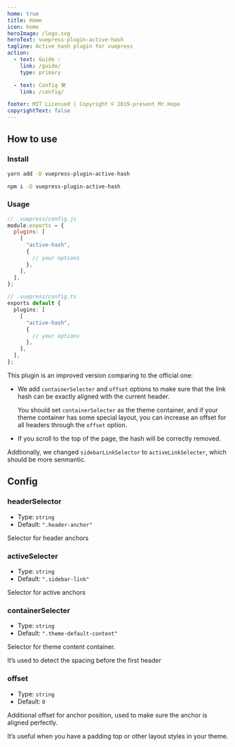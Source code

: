 ```yaml
---
home: true
title: Home
icon: home
heroImage: /logo.svg
heroText: vuepress-plugin-active-hash
tagline: Active hash plugin for vuepress
action:
  - text: Guide 💡
    link: /guide/
    type: primary

  - text: Config 🛠
    link: /config/

footer: MIT Licensed | Copyright © 2019-present Mr.Hope
copyrightText: false
---
```


## How to use

### Install

<CodeGroup>
<CodeGroupItem title="yarn">

```bash
yarn add -D vuepress-plugin-active-hash
```

</CodeGroupItem>

<CodeGroupItem title="npm">

```bash
npm i -D vuepress-plugin-active-hash
```

</CodeGroupItem>
</CodeGroup>

### Usage

<CodeGroup>
<CodeGroupItem title="js">

```js
// .vuepress/config.js
module.exports = {
  plugins: [
    [
      "active-hash",
      {
        // your options
      },
    ],
  ],
};
```

</CodeGroupItem>

<CodeGroupItem title="ts">

```ts
// .vuepress/config.ts
exports default {
  plugins: [
    [
      "active-hash",
      {
        // your options
      },
    ],
  ],
};
```

</CodeGroupItem>
</CodeGroup>

This plugin is an improved version comparing to the official one:

- We add `containerSelecter` and `offset` options to make sure that the link hash can be exactly aligned with the current header.

  You should set `containerSelecter` as the theme container, and if your theme container has some special layout, you can increase an offset for all headers through the `offset` option.

- If you scroll to the top of the page, the hash will be correctly removed.

Addtionally, we changed `sidebarLinkSelector` to `activeLinkSelecter`, which should be more senmantic.

## Config

### headerSelector

- Type: `string`
- Default: `".header-anchor"`

Selector for header anchors

### activeSelecter

- Type: `string`
- Default: `".sidebar-link"`

Selector for active anchors

### containerSelecter

- Type: `string`
- Default: `".theme-default-content"`

Selector for theme content container.

It’s used to detect the spacing before the first header

### offset

- Type: `string`
- Default: `0`

Additional offset for anchor position, used to make sure the anchor is aligned perfectly.

It’s useful when you have a padding top or other layout styles in your theme.
